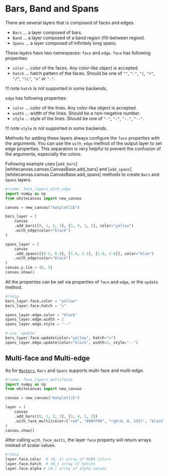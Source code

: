 # Bars, Band and Spans

There are several layers that is composed of faces and edges.

- `Bars` ... a layer composed of bars.
- `Band` ... a layer composed of a band region (fill-between region).
- `Spans` ... a layer composed of infinitely long spans.

These layers have two namespaces: `face` and `edge`. `face` has following properties:

- `color` ... color of the faces. Any color-like object is accepted.
- `hatch` ... hatch pattern of the faces. Should be one of `""`, `"-"`, `"|`, `"+"`,
  `"/"`, `"\\"`, `"x"` or `"."`.

!!! note
    `hatch` is not supported in some backends.

`edge` has following properties:

- `color` ... color of the lines. Any color-like object is accepted.
- `width` ... width of the lines. Should be a non-negative number.
- `style` ... style of the lines. Should be one of `"-"`, `":"`, `"-."`, `"--"`.

!!! note
    `style` is not supported in some backends.

Methods for adding these layers always configure the `face` properties with the
arguments. You can use the `with_edge` method of the output layer to set edge
properties. This separation is very helpful to prevent the confusion of the arguments,
especially the colors.

Following example uses [`add_bars`][whitecanvas.canvas.CanvasBase.add_bars] and
[`add_spans`][whitecanvas.canvas.CanvasBase.add_spans] methods to create `Bars` and
`Spans` layers.

``` python
#!name: face_layers_with_edge
import numpy as np
from whitecanvas import new_canvas

canvas = new_canvas("matplotlib")

bars_layer = (
    canvas
    .add_bars([0, 1, 2, 3], [3, 4, 1, 2], color="yellow")
    .with_edge(color="black")
)

spans_layer = (
    canvas
    .add_spans([[0.2, 0.8], [1.4, 2.1], [1.8, 3.0]], color="blue")
    .with_edge(color="black")
)
canvas.y.lim = (0, 5)
canvas.show()
```

All the properties can be set via properties of `face` and `edge`, or the `update`
method.

``` python
#!skip
bars_layer.face.color = "yellow"
bars_layer.face.hatch = "x"

spans_layer.edge.color = "black"
spans_layer.edge.width = 2
spans_layer.edge.style = "--"

# use `update`
bars_layer.face.update(color="yellow", hatch="x")
spans_layer.edge.update(color="black", width=2, style="--")
```

## Multi-face and Multi-edge

As for [`Markers`](markers.md), `Bars` and `Spans` supports multi-face and multi-edge.

``` python
#!name: face_layers_multifaces
import numpy as np
from whitecanvas import new_canvas

canvas = new_canvas("matplotlib")

layer = (
    canvas
    .add_bars([0, 1, 2, 3], [3, 4, 1, 2])
    .with_face_multi(color=["red", "#00FF00", "rgb(0, 0, 255)", "black"])
)
canvas.show()
```

After calling `with_face_multi`, the layer `face` property will return arrays instead
of scalar values.

``` python
#!skip
layer.face.color  # (N, 4) array of RGBA colors
layer.face.hatch  # (N,) array of hatchs
layer.face.alpha # (N,) array of alpha values
```
